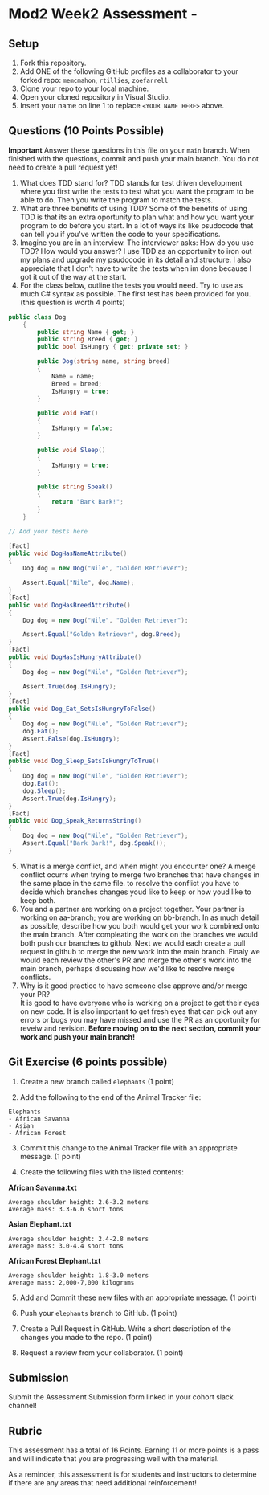 # Mod2 Week2 Assessment - <YOUR NAME HERE>

## Setup
1. Fork this repository.
1. Add ONE of the following GitHub profiles as a collaborator to your forked repo:
`memcmahon`, `rtillies`, `zoefarrell`
1. Clone your repo to your local machine.
1. Open your cloned repository in Visual Studio.
1. Insert your name on line 1 to replace `<YOUR NAME HERE>` above.

## Questions (10 Points Possible)
**Important** Answer these questions in this file on your `main` branch.  When finished with the questions, commit and push your main branch.  You do not need to create a pull request yet!

1. What does TDD stand for?
TDD stands for test driven development where you first write the tests to test what you want the program to be able to do. Then you write the program to match the tests.
1. What are three benefits of using TDD?
Some of the benefits of using TDD is that its an extra oportunity to plan what and how you want your program to do before you start. In a lot of ways its like psudocode that can tell you if you've written the code to your specifications.
1. Imagine you are in an interview.  The interviewer asks: How do you use TDD? How would you answer?
I use TDD as an opportunity to iron out my plans and upgrade my psudocode in its detail and structure. I also appreciate that I don't have to write the tests when im done because I got it out of the way at the start.
1. For the class below, outline the tests you would need.  Try to use as much C# syntax as possible. The first test has been provided for you. (this question is worth 4 points)
```c#
public class Dog
    {
        public string Name { get; }
        public string Breed { get; }
        public bool IsHungry { get; private set; }

        public Dog(string name, string breed)
        {
            Name = name;
            Breed = breed;
            IsHungry = true;
        }

        public void Eat()
        {
            IsHungry = false;
        }

        public void Sleep()
        {
            IsHungry = true;
        }

        public string Speak()
        {
            return "Bark Bark!";
        }
    }
```
```c#
// Add your tests here

[Fact]
public void DogHasNameAttribute()
{
    Dog dog = new Dog("Nile", "Golden Retriever");

    Assert.Equal("Nile", dog.Name);
}
[Fact]
public void DogHasBreedAttribute()
{
    Dog dog = new Dog("Nile", "Golden Retriever");

    Assert.Equal("Golden Retriever", dog.Breed);
}
[Fact]
public void DogHasIsHungryAttribute()
{
    Dog dog = new Dog("Nile", "Golden Retriever");

    Assert.True(dog.IsHungry);
}
[Fact]
public void Dog_Eat_SetsIsHungryToFalse()
{
    Dog dog = new Dog("Nile", "Golden Retriever");
    dog.Eat();
    Assert.False(dog.IsHungry);
}
[Fact]
public void Dog_Sleep_SetsIsHungryToTrue()
{
    Dog dog = new Dog("Nile", "Golden Retriever");
    dog.Eat();
    dog.Sleep();
    Assert.True(dog.IsHungry);
}
[Fact]
public void Dog_Speak_ReturnsString()
{
    Dog dog = new Dog("Nile", "Golden Retriever");
    Assert.Equal("Bark Bark!", dog.Speak());
}
```

5. What is a merge conflict, and when might you encounter one?
A merge conflict ocurrs when trying to merge two branches that have changes in the same place in the same file. to resolve the conflict you have to decide which branches changes youd like to keep or how youd like to keep both.
1. You and a partner are working on a project together.  Your partner is working on aa-branch; you are working on bb-branch.  In as much detail as possible, describe how you both would get your work combined onto the main branch.
After compleating the work on the branches we would both push our branches to github. Next we would each create a pull request in github to merge the new work into the main branch. Finaly we would each review the other's PR and merge the other's work into the main branch, perhaps discussing how we'd like to resolve merge conflicts.
1. Why is it good practice to have someone else approve and/or merge your PR?  
It is good to have everyone who is working on a project to get their eyes on new code. It is also important to get fresh eyes that can pick out any errors or bugs you may have missed and use the PR as an oportunity for reveiw and revision.
**Before moving on to the next section, commit your work and push your main branch!**
  
## Git Exercise (6 points possible)

1. Create a new branch called `elephants` (1 point)

1. Add the following to the end of the Animal Tracker file:

```
Elephants
- African Savanna
- Asian
- African Forest
```

3. Commit this change to the Animal Tracker file with an appropriate message. (1 point)

1. Create the following files with the listed contents:

**African Savanna.txt**
```
Average shoulder height: 2.6-3.2 meters
Average mass: 3.3-6.6 short tons
```

**Asian Elephant.txt**
```
Average shoulder height: 2.4-2.8 meters
Average mass: 3.0-4.4 short tons
```

**African Forest Elephant.txt**
```
Average shoulder height: 1.8-3.0 meters
Average mass: 2,000-7,000 kilograms
```

5. Add and Commit these new files with an appropriate message. (1 point)

1. Push your `elephants` branch to GitHub. (1 point)

1. Create a Pull Request in GitHub. Write a short description of the changes you made to the repo. (1 point) 

1. Request a review from your collaborator. (1 point)
  
## Submission

Submit the Assessment Submission form linked in your cohort slack channel!

## Rubric

This assessment has a total of 16 Points. Earning 11 or more points is a pass and will indicate that you are progressing well with the material.

As a reminder, this assessment is for students and instructors to determine if there are any areas that need additional reinforcement!
